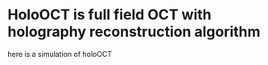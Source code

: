# HoloOCT is full field OCT with holography reconstruction algorithm
here is a simulation of holoOCT

